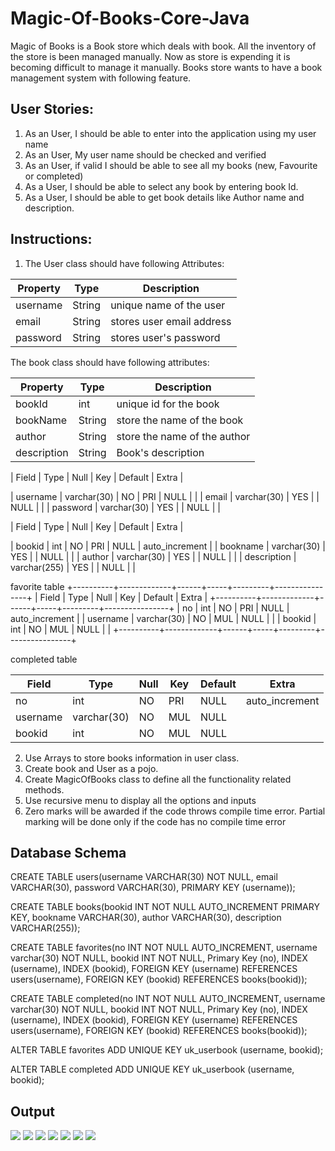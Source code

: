 # Magic-Of-Books-Core-Java

Magic of Books is a Book store which deals with book. All the inventory of the store is been 
managed manually. Now as store is expending it is becoming difficult to manage it manually. 
Books store wants to have a book management system with following feature.

## User Stories:
1. As an User, I should be able to enter into the application using my user name
2. As an User, My user name should be checked and verified
3. As an User, if valid I should be able to see all my books (new, Favourite or 
completed)
4. As a User, I should be able to select any book by entering book Id.
5. As a User, I should be able to get book details like Author name and description.

## Instructions:

1. The User class should have following Attributes:

| Property  | Type | Description |
| ------------- | ------------- | -------------|
| username | String  | unique name of the user |
| email | String | stores user email address |
| password  | String  | stores user's password |
 
The book class should have following attributes:

| Property  | Type | Description |
| ------------- | ------------- | -------------|
| bookId | int  | unique id for the book |
| bookName | String  | store the name of the book |
| author | String  | store the name of the author |
| description | String  | Book's description |


| Field    | Type        | Null | Key | Default | Extra |

| username | varchar(30) | NO   | PRI | NULL    |       |
| email    | varchar(30) | YES  |     | NULL    |       |
| password | varchar(30) | YES  |     | NULL    |       |



| Field       | Type         | Null | Key | Default | Extra          |

| bookid      | int          | NO   | PRI | NULL    | auto_increment |
| bookname    | varchar(30)  | YES  |     | NULL    |                |
| author      | varchar(30)  | YES  |     | NULL    |                |
| description | varchar(255) | YES  |     | NULL    |                |


favorite table
+----------+-------------+------+-----+---------+----------------+
| Field    | Type        | Null | Key | Default | Extra          |
+----------+-------------+------+-----+---------+----------------+
| no       | int         | NO   | PRI | NULL    | auto_increment |
| username | varchar(30) | NO   | MUL | NULL    |                |
| bookid   | int         | NO   | MUL | NULL    |                |
+----------+-------------+------+-----+---------+----------------+

completed table

| Field | Type | Null | Key | Default | Extra |
| ------------- | ------------- | ------------- | ------------- | ------------- | ------------- |
| no | int | NO | PRI | NULL | auto_increment |
| username | varchar(30) | NO   | MUL | NULL |  |
| bookid   | int | NO | MUL | NULL |  |
 
2. Use Arrays to store books information in user class.
3. Create book and User as a pojo.
4. Create MagicOfBooks class to define all the functionality related methods. 
5. Use recursive menu to display all the options and inputs
6. Zero marks will be awarded if the code throws compile time error. Partial marking will be done only if the code has no compile time error

## Database Schema

CREATE TABLE users(username VARCHAR(30) NOT NULL, email VARCHAR(30), password VARCHAR(30), PRIMARY KEY (username));

CREATE TABLE books(bookid INT NOT NULL AUTO_INCREMENT PRIMARY KEY, bookname VARCHAR(30), author VARCHAR(30), description VARCHAR(255));

CREATE TABLE favorites(no INT NOT NULL AUTO_INCREMENT, username varchar(30) NOT NULL, bookid INT NOT NULL, Primary Key (no), INDEX (username), INDEX (bookid), FOREIGN KEY (username) REFERENCES users(username), FOREIGN KEY (bookid) REFERENCES books(bookid));

CREATE TABLE completed(no INT NOT NULL AUTO_INCREMENT, username varchar(30) NOT NULL, bookid INT NOT NULL, Primary Key (no), INDEX (username), INDEX (bookid), FOREIGN KEY (username) REFERENCES users(username), FOREIGN KEY (bookid) REFERENCES books(bookid));

ALTER TABLE favorites ADD UNIQUE KEY uk_userbook (username, bookid);

ALTER TABLE completed ADD UNIQUE KEY uk_userbook (username, bookid);

## Output
![](Output1.PNG)
![](Output2.PNG)
![](Output3.PNG)
![](Output4.PNG)
![](Output5.PNG)
![](Output6.PNG)
![](Output7.PNG)